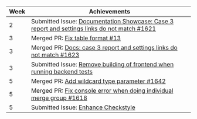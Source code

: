 | Week | Achievements                                                                                                                                       |
|------|----------------------------------------------------------------------------------------------------------------------------------------------------|
| 2    | Submitted Issue: [Documentation Showcase: Case 3 report and settings links do not match #1621](https://github.com/reposense/RepoSense/issues/1621) |
| 3 | Merged PR: [Fix table format #13](https://github.com/nus-cs3281/2022/pull/13)                                                                      |
| 3 | Merged PR: [Docs: case 3 report and settings links do not match #1623](https://github.com/reposense/RepoSense/pull/1623)                             |
| 3 | Submitted Issue: [Remove building of frontend when running backend tests](https://github.com/reposense/RepoSense/issues/1630) |
| 5 | Merged PR: [Add wildcard type parameter #1642](https://github.com/reposense/RepoSense/pull/1642) |
| 5 | Merged PR: [Fix console error when doing individual merge group #1618](https://github.com/reposense/RepoSense/pull/1618) |
| 5 | Submitted Issue: [Enhance Checkstyle](https://github.com/reposense/RepoSense/issues/1651) |
